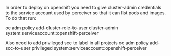 In order to deploy on openshift you need to give cluster-admin credentials to the service account used by perceiver so that it can list pods and images.  To do that run:

oc adm policy add-cluster-role-to-user cluster-admin system:serviceaccount:<project>:openshift-perceiver

Also need to add privileged scc to label in all projects
oc adm policy add-scc-to-user privileged system:serviceaccount:<project>:openshift-perceiver
